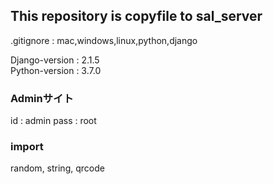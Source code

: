 ## This repository is copyfile to sal_server

.gitignore : mac,windows,linux,python,django

Django-version : 2.1.5   
Python-version : 3.7.0    

### Adminサイト
id : admin
pass : root 

### import 
random, string, qrcode
